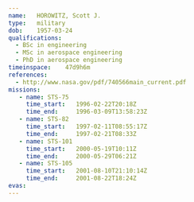 ```yaml
---
name:	HOROWITZ, Scott J.
type:	military
dob:	1957-03-24
qualifications:
  - BSc in engineering
  - MSc in aerospace engineering
  - PhD in aerospace engineering
timeinspace:	47d9h6m
references:
  - http://www.nasa.gov/pdf/740566main_current.pdf
missions:
   - name: STS-75
     time_start:   1996-02-22T20:18Z
     time_end:     1996-03-09T13:58:23Z
   - name: STS-82
     time_start:   1997-02-11T08:55:17Z
     time_end:     1997-02-21T08:33Z
   - name: STS-101
     time_start:   2000-05-19T10:11Z
     time_end:     2000-05-29T06:21Z
   - name: STS-105
     time_start:   2001-08-10T21:10:14Z
     time_end:     2001-08-22T18:24Z
evas:
---
```

